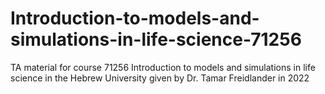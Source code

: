 # Introduction-to-models-and-simulations-in-life-science-71256
TA material for course 71256 Introduction to models and simulations in life science in the Hebrew University given by Dr. Tamar Freidlander in 2022
